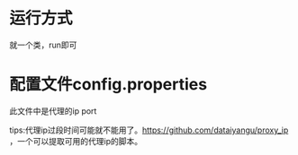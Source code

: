 # 运行方式
就一个类，run即可

# 配置文件config.properties
此文件中是代理的ip port

tips:代理ip过段时间可能就不能用了。https://github.com/dataiyangu/proxy_ip ，一个可以提取可用的代理ip的脚本。
